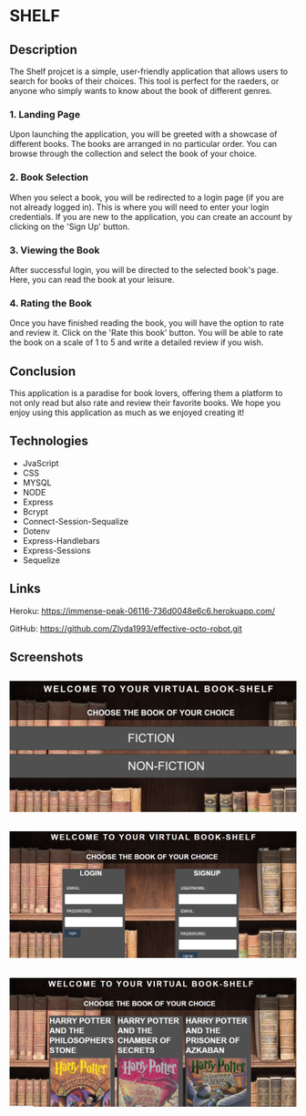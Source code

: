 # SHELF

## Description

The Shelf projcet is a simple, user-friendly application that allows users to search for books of their choices. This tool is perfect for the raeders, or anyone who simply wants to know about the book of different genres.

### 1. Landing Page

Upon launching the application, you will be greeted with a showcase of different books. The books are arranged in no particular order. You can browse through the collection and select the book of your choice.

### 2. Book Selection

When you select a book, you will be redirected to a login page (if you are not already logged in). This is where you will need to enter your login credentials. If you are new to the application, you can create an account by clicking on the 'Sign Up' button.

### 3. Viewing the Book

After successful login, you will be directed to the selected book's page. Here, you can read the book at your leisure.

### 4. Rating the Book

Once you have finished reading the book, you will have the option to rate and review it. Click on the 'Rate this book' button. You will be able to rate the book on a scale of 1 to 5 and write a detailed review if you wish. 

## Conclusion

This application is a paradise for book lovers, offering them a platform to not only read but also rate and review their favorite books. We hope you enjoy using this application as much as we enjoyed creating it!




## Technologies
* JvaScript
* CSS
* MYSQL
* NODE
* Express
* Bcrypt
* Connect-Session-Sequalize
* Dotenv
* Express-Handlebars
* Express-Sessions
* Sequelize


## Links 

Heroku: https://immense-peak-06116-736d0048e6c6.herokuapp.com/

GitHub: https://github.com/Zlyda1993/effective-octo-robot.git

## Screenshots

## ![Homepage](./public/images/homepage.png)

## ![Login Page](./public/images/loginpage.png)

## ![Books List](./public/images/list_of_books.png)